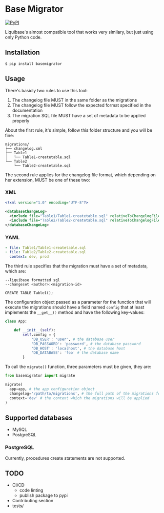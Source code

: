 # Base Migrator

[![PyPI](https://img.shields.io/pypi/v/basemigrator)](https://pypi.python.org/pypi/basemigrator)

Liquibase's almost compatible tool that works very similary, but just using only Python code.



## Installation

```
$ pip install basemigrator
```

## Usage

There's basicly two rules to use this tool:

1. The changelog file MUST in the same folder as the migrations
2. The changelog file MUST follow the expected format specified in the documentation
3. The migration SQL file MUST have a set of metadata to be applied properly

About the first rule, it's simple, follow this folder structure and you will be fine:

```
migrations/
├── changelog.xml
├── Table1
│   └── Table1-createtable.sql
└── Table2
    └── Table2-createtable.sql
```

The second rule applies for the changelog file format, which depending on her extension, MUST be one of these two:

### XML

```xml
<?xml version="1.0" encoding="UTF-8"?>

<databaseChangeLog>
  <include file="Table1/Table1-createtable.sql" relativeToChangelogFile="true" />
  <include file="Table2/Table2-createtable.sql" relativeToChangelogFile="dev, prod" />
</databaseChangeLog>
```

### YAML

```yaml
- file: Table1/Table1-createtable.sql
- file: Table2/Table2-createtable.sql
  context: dev, prod
```

The third rule specifies that the migration must have a set of metadata, which are:

```
--liquibase formatted sql
--changeset <author>:<migration-id>

CREATE TABLE Table1();
```

The configuration object passed as a parameter for the function that will execute the migrations should have a field named `config` that at least 
implements the `__get__()` method and have the following key-values:

```python
class App:

    def __init__(self):
        self.config = {
            'DB_USER': 'user', # the database user
            'DB_PASSWORD': 'password', # the database password
            'DB_HOST': 'localhost', # the database host
            'DB_DATABASE': 'foo' # the database name
        }
```

To call the `migrate()` function, three parameters must be given, they are:

```python
from basemigrator import migrate

migrate(
  app=app, # the app configuration object
  changelog='/path/to/migrations', # the full path of the migrations folder
  context='dev' # the context which the migrations will be applied
)
```


## Supported databases

- MySQL
- PostgreSQL

### PostgreSQL

Currently, procedures create statements are not supported.

## TODO

- CI/CD
  - code linting
  - publish package to pypi
- Contributing section
- tests/
